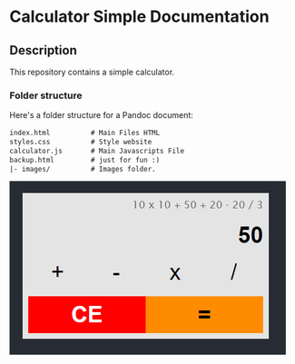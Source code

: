 # Calculator Simple Documentation

## Description

This repository contains a simple calculator.

### Folder structure

Here's a folder structure for a Pandoc document:

```
index.html          # Main Files HTML
styles.css          # Style website
calculator.js       # Main Javascripts File
backup.html         # just for fun :)
|- images/          # Images folder.
```

![A cool seagull.](images/example.png)